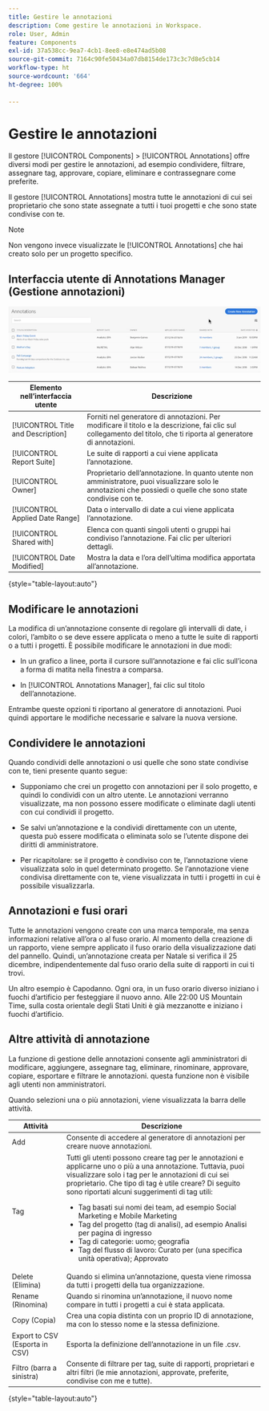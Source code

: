 ```yaml
---
title: Gestire le annotazioni
description: Come gestire le annotazioni in Workspace.
role: User, Admin
feature: Components
exl-id: 37a538cc-9ea7-4cb1-8ee8-e8e474ad5b08
source-git-commit: 7164c90fe50434a07db8154de173c3c7d8e5cb14
workflow-type: ht
source-wordcount: '664'
ht-degree: 100%

---
```


# Gestire le annotazioni

Il gestore [!UICONTROL Components] > [!UICONTROL Annotations] offre diversi modi per gestire le annotazioni, ad esempio condividere, filtrare, assegnare tag, approvare, copiare, eliminare e contrassegnare come preferite.

Il gestore [!UICONTROL Annotations] mostra tutte le annotazioni di cui sei proprietario che sono state assegnate a tutti i tuoi progetti e che sono state condivise con te.

>[!NOTE]
>
>Non vengono invece visualizzate le [!UICONTROL Annotations] che hai creato solo per un progetto specifico.

## Interfaccia utente di Annotations Manager (Gestione annotazioni)

![](assets/annotation-mgr.png)

| Elemento nell’interfaccia utente | Descrizione |
| --- | --- | 
| [!UICONTROL Title and Description] | Forniti nel generatore di annotazioni. Per modificare il titolo e la descrizione, fai clic sul collegamento del titolo, che ti riporta al generatore di annotazioni. |
| [!UICONTROL Report Suite] | Le suite di rapporti a cui viene applicata l’annotazione. |
| [!UICONTROL Owner] | Proprietario dell’annotazione. In quanto utente non amministratore, puoi visualizzare solo le annotazioni che possiedi o quelle che sono state condivise con te. |
| [!UICONTROL Applied Date Range] | Data o intervallo di date a cui viene applicata l’annotazione. |
| [!UICONTROL Shared with] | Elenca con quanti singoli utenti o gruppi hai condiviso l’annotazione. Fai clic per ulteriori dettagli. |
| [!UICONTROL Date Modified] | Mostra la data e l’ora dell’ultima modifica apportata all’annotazione. |

{style=&quot;table-layout:auto&quot;}

## Modificare le annotazioni

La modifica di un’annotazione consente di regolare gli intervalli di date, i colori, l’ambito o se deve essere applicata o meno a tutte le suite di rapporti o a tutti i progetti. È possibile modificare le annotazioni in due modi:

* In un grafico a linee, porta il cursore sull’annotazione e fai clic sull’icona a forma di matita nella finestra a comparsa.

* In [!UICONTROL Annotations Manager], fai clic sul titolo dell’annotazione.

Entrambe queste opzioni ti riportano al generatore di annotazioni. Puoi quindi apportare le modifiche necessarie e salvare la nuova versione.

## Condividere le annotazioni

Quando condividi delle annotazioni o usi quelle che sono state condivise con te, tieni presente quanto segue:

* Supponiamo che crei un progetto con annotazioni per il solo progetto, e quindi lo condividi con un altro utente. Le annotazioni verranno visualizzate, ma non possono essere modificate o eliminate dagli utenti con cui condividi il progetto.

* Se salvi un’annotazione e la condividi direttamente con un utente, questa può essere modificata o eliminata solo se l’utente dispone dei diritti di amministratore.

* Per ricapitolare: se il progetto è condiviso con te, l’annotazione viene visualizzata solo in quel determinato progetto. Se l’annotazione viene condivisa direttamente con te, viene visualizzata in tutti i progetti in cui è possibile visualizzarla.

## Annotazioni e fusi orari

Tutte le annotazioni vengono create con una marca temporale, ma senza informazioni relative all’ora o al fuso orario. Al momento della creazione di un rapporto, viene sempre applicato il fuso orario della visualizzazione dati del pannello. Quindi, un’annotazione creata per Natale si verifica il 25 dicembre, indipendentemente dal fuso orario della suite di rapporti in cui ti trovi.

Un altro esempio è Capodanno. Ogni ora, in un fuso orario diverso iniziano i fuochi d’artificio per festeggiare il nuovo anno. Alle 22:00 US Mountain Time, sulla costa orientale degli Stati Uniti è già mezzanotte e iniziano i fuochi d’artificio.

## Altre attività di annotazione

La funzione di gestione delle annotazioni consente agli amministratori di modificare, aggiungere, assegnare tag, eliminare, rinominare, approvare, copiare, esportare e filtrare le annotazioni. questa funzione non è visibile agli utenti non amministratori.

Quando selezioni una o più annotazioni, viene visualizzata la barra delle attività.

| Attività | Descrizione |
| --- | --- |
| Add | Consente di accedere al generatore di annotazioni per creare nuove annotazioni. |
| Tag | Tutti gli utenti possono creare tag per le annotazioni e applicarne uno o più a una annotazione. Tuttavia, puoi visualizzare solo i tag per le annotazioni di cui sei proprietario. Che tipo di tag è utile creare? Di seguito sono riportati alcuni suggerimenti di tag utili:<ul><li>Tag basati sui nomi dei team, ad esempio Social Marketing e Mobile Marketing</li><li>Tag del progetto (tag di analisi), ad esempio Analisi per pagina di ingresso</li><li>Tag di categorie: uomo; geografia</li><li>Tag del flusso di lavoro: Curato per (una specifica unità operativa); Approvato</li></ul> |
| Delete (Elimina) | Quando si elimina un’annotazione, questa viene rimossa da tutti i progetti della tua organizzazione. |
| Rename (Rinomina) | Quando si rinomina un’annotazione, il nuovo nome compare in tutti i progetti a cui è stata applicata. |
| Copy (Copia) | Crea una copia distinta con un proprio ID di annotazione, ma con lo stesso nome e la stessa definizione. |
| Export to CSV (Esporta in CSV) | Esporta la definizione dell’annotazione in un file .csv. |
| Filtro (barra a sinistra) | Consente di filtrare per tag, suite di rapporti, proprietari e altri filtri (le mie annotazioni, approvate, preferite, condivise con me e tutte). |

{style=&quot;table-layout:auto&quot;}
